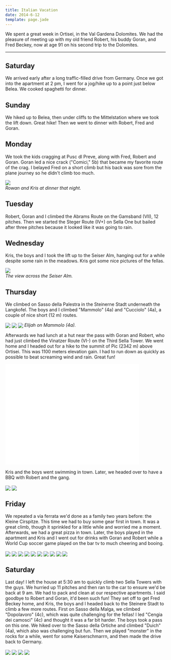 ```yaml
---
title: Italian Vacation
date: 2014-6-12
template: page.jade
---
```


We spent a great week in Ortisei, in the Val Gardena Dolomites. We had the
pleasure of meeting up with my old friend Robert, his buddy Goran, and Fred
Beckey, now at age 91 on his second trip to the Dolomites.

----

Saturday
----
We arrived early after a long traffic-filled drive from
Germany. Once we got into the apartment at 2 pm, I went for a jog/hike up to
a point just below Belea. We cooked spaghetti for dinner.

Sunday
----
We hiked up to Belea, then under cliffs to the Mittelstation where we
took the lift down. Great hike! Then we went to dinner with Robert, Fred and
Goran.

Monday
----
We took the kids cragging at Pusc dl Preve, along with Fred, Robert and
Goran. Goran led a nice crack ("Comici," 5b) that became my favorite route of the crag. I
belayed Fred on a short climb but his back was sore from the plane journey so he
didn't climb too much.

<a href="http://www.flickr.com/photos/ripsawridge/14424918224/"><img
align=center src="http://farm4.static.flickr.com/3861/14424918224_c3fe60c668.jpg"></a>
<br><i>Rowan and Kris at dinner that night.</i>

Tuesday
----
Robert, Goran and I climbed the Abrams Route on the Gamsband (VII),
12 pitches. Then we started the Steger Route (IV+) on Sella One but bailed after
three pitches because it looked like it was going to rain.

Wednesday
----
Kris, the boys and I took the lift up to the Seiser Alm, hanging
out for a while despite some rain in the meadows. Kris got some nice
pictures of the fellas.

<a href="http://www.flickr.com/photos/ripsawridge/14424919294/"><img
align=center src="http://farm6.static.flickr.com/5480/14424919294_0b330afccb.jpg"></a>
<br><i>The view across the Seiser Alm.</i>

Thursday
---
We climbed on Sasso della Palestra in the Steinerne Stadt
underneath the Langkofel. The boys and I climbed "Mammolo" (4a) and "Cucciolo"
(4a), a couple of nice short (12 m) routes. 

<a href="http://www.flickr.com/photos/ripsawridge/14402925136/"><img
align=center src="http://farm3.static.flickr.com/2896/14402925136_e02a73a675.jpg"></a>
<a href="http://www.flickr.com/photos/ripsawridge/14422703411/"><img
align=center src="http://farm3.static.flickr.com/2899/14422703411_2c83811981.jpg"></a>
<a href="http://www.flickr.com/photos/ripsawridge/14424755342/"><img
align=center src="http://farm4.static.flickr.com/3917/14424755342_58fdbe14f7.jpg"></a>
<i>Elijah on Mammolo (4a).</i>

Afterwards we had lunch at a hut near the pass with Goran and Robert, who had
just climbed the Vinatzer Route (VI-) on the Third Sella Tower. We went home and
I headed out for a hike to the summit of Pic (2342 m) above Ortisei. This was
1100 meters elevation gain. I had to run down as quickly as possible to beat
screaming wind and rain. Great fun!  

<iframe width="420" height="315" src="//www.youtube.com/embed/y7STg6bWt1Y"
frameborder="0" allowfullscreen></iframe>

Kris and the boys went swimming in
town. Later, we headed over to have a BBQ with Robert and the gang.

<a href="http://www.flickr.com/photos/ripsawridge/14446240223/"><img
align=center src="http://farm3.static.flickr.com/2935/14446240223_38d074a343.jpg"></a>
<a href="http://www.flickr.com/photos/ripsawridge/14426063965/"><img
align=center src="http://farm3.static.flickr.com/2897/14426063965_dee708ef46.jpg"></a>

Friday
---
We repeated a via ferrata we'd done as a family two years before: the
Kleine Cirspitze. This time we had to buy some gear first in town. It was a
great climb, though it sprinkled for a little while and worried me a
moment. Afterwards, we had a great pizza in town. Later, the boys played in the
apartment and Kris and I went out for drinks with Goran and Robert while a World
Cup soccer game played on the bar tv to much cheering and booing.

<a href="http://www.flickr.com/photos/ripsawridge/14239462048/"><img
align=center src="http://farm4.static.flickr.com/3842/14239462048_542779a176.jpg"></a>
<a href="http://www.flickr.com/photos/ripsawridge/14239465048/"><img
align=center src="http://farm4.static.flickr.com/3852/14239465048_1ccd7ab716.jpg"></a>
<a href="http://www.flickr.com/photos/ripsawridge/14424931824/"><img
align=center src="http://farm4.static.flickr.com/3888/14424931824_ae37ce5dd3.jpg"></a>
<a href="http://www.flickr.com/photos/ripsawridge/14239467548/"><img
align=center src="http://farm3.static.flickr.com/2912/14239467548_69f9a0b284.jpg"></a>
<a href="http://www.flickr.com/photos/ripsawridge/14402941176/"><img
align=center src="http://farm4.static.flickr.com/3842/14402941176_42f5343a88.jpg"></a>
<a href="http://www.flickr.com/photos/ripsawridge/14239613287/"><img
align=center src="http://farm4.static.flickr.com/3858/14239613287_cf8d229ea5.jpg"></a>
<a href="http://www.flickr.com/photos/ripsawridge/14426077045/"><img
align=center src="http://farm6.static.flickr.com/5536/14426077045_13fe4dce16.jpg"></a>
<a href="http://www.flickr.com/photos/ripsawridge/14446256063/"><img
align=center src="http://farm4.static.flickr.com/3857/14446256063_ae6e352c1d.jpg"></a>
<a href="http://www.flickr.com/photos/ripsawridge/14424943044/"><img
align=center src="http://farm3.static.flickr.com/2904/14424943044_1ae4ee247b.jpg"></a>
<a href="http://www.flickr.com/photos/ripsawridge/14424777112/"><img
align=center src="http://farm4.static.flickr.com/3897/14424777112_c60972e7fa.jpg"></a>

Saturday
----
Last day! I left the house at 5:30 am to quickly climb two Sella
Towers with the guys. We hurried up 11 pitches and then ran to the car to ensure
we'd be back at 9 am. We had to pack and clean at our respective apartments. I
said goodbye to Robert and Goran, it'd been such fun! They set off to get Fred
Beckey home, and Kris, the boys and I headed back to the Steinere Stadt to climb
a few more routes. First on Sasso della Malga, we climbed "Dopolavoro" (4c),
which was quite challenging for the fellas! I led "Cengia dei camosci" (4c) and
thought it was a far bit harder. The boys took a pass on this one. We hiked over
to the Sasso della Ortiche and climbed "Duich" (4a), which also was challenging
but fun. Then we played "monster" in the rocks for a while, went for some
Kaiserschmarrn, and then made the drive back to Germany.

<a href="http://www.flickr.com/photos/ripsawridge/14424778382/"><img
align=center src="http://farm3.static.flickr.com/2926/14424778382_2db15fecbf.jpg"></a>
<a href="http://www.flickr.com/photos/ripsawridge/14424948694/"><img
align=center src="http://farm3.static.flickr.com/2902/14424948694_2d6d3ca0dd.jpg"></a>
<a href="http://www.flickr.com/photos/ripsawridge/14424782962/"><img
align=center src="http://farm4.static.flickr.com/3859/14424782962_5fb87a8914.jpg"></a>
<a href="http://www.flickr.com/photos/ripsawridge/14446266493/"><img
align=center src="http://farm6.static.flickr.com/5116/14446266493_ab15a3f56f.jpg"></a>

